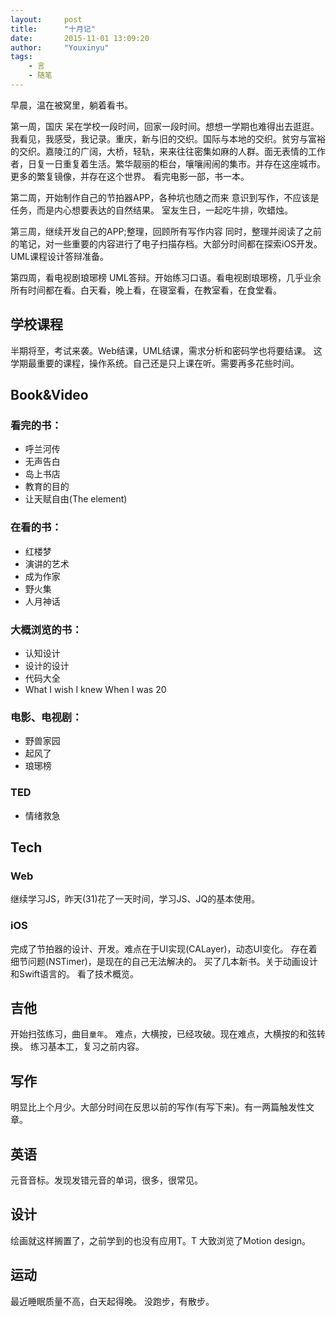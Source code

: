```yaml
---
layout:     post
title:      "十月记"
date:       2015-11-01 13:09:20
author:     "Youxinyu"
tags:
    - 言
    - 随笔
---
```

早晨，温在被窝里，躺着看书。

第一周，国庆
呆在学校一段时间，回家一段时间。想想一学期也难得出去逛逛。我看见，我感受，我记录。重庆，新与旧的交织。国际与本地的交织。贫穷与富裕的交织。嘉陵江的广阔，大桥，轻轨，来来往往密集如麻的人群。面无表情的工作者，日复一日重复着生活。繁华靓丽的柜台，嚷嚷闹闹的集市。并存在这座城市。
更多的繁复镜像，并存在这个世界。
看完电影一部，书一本。

第二周，开始制作自己的节拍器APP，各种坑也随之而来
意识到写作，不应该是任务，而是内心想要表达的自然结果。
室友生日，一起吃牛排，吹蜡烛。

第三周，继续开发自己的APP;整理，回顾所有写作内容
同时，整理并阅读了之前的笔记，对一些重要的内容进行了电子扫描存档。大部分时间都在探索iOS开发。UML课程设计答辩准备。

第四周，看电视剧琅琊榜
UML答辩。开始练习口语。看电视剧琅琊榜，几乎业余所有时间都在看。白天看，晚上看，在寝室看，在教室看，在食堂看。
## 学校课程
半期将至，考试来袭。Web结课，UML结课，需求分析和密码学也将要结课。
这学期最重要的课程，操作系统。自己还是只上课在听。需要再多花些时间。
## Book&Video
### 看完的书：
- 呼兰河传
- 无声告白
- 岛上书店
- 教育的目的
- 让天赋自由(The element)

### 在看的书：
- 红楼梦
- 演讲的艺术
- 成为作家
- 野火集
- 人月神话

### 大概浏览的书：
- 认知设计
- 设计的设计
- 代码大全
- What I wish I knew When I was 20

### 电影、电视剧：
- 野兽家园
- 起风了
- 琅琊榜

### TED
- 情绪救急

## Tech
### Web
继续学习JS，昨天(31)花了一天时间，学习JS、JQ的基本使用。
### iOS
完成了节拍器的设计、开发。难点在于UI实现(CALayer)，动态UI变化。
存在着细节问题(NSTimer)，是现在的自己无法解决的。
买了几本新书。关于动画设计和Swift语言的。
看了技术概览。

## 吉他
开始扫弦练习，曲目`童年`。
难点，大横按，已经攻破。现在难点，大横按的和弦转换。
练习基本工，复习之前内容。
## 写作
明显比上个月少。大部分时间在反思以前的写作(有写下来)。有一两篇触发性文章。
## 英语
元音音标。发现发错元音的单词，很多，很常见。
## 设计
绘画就这样搁置了，之前学到的也没有应用T。T 
大致浏览了Motion design。
## 运动
最近睡眠质量不高，白天起得晚。
没跑步，有散步。




